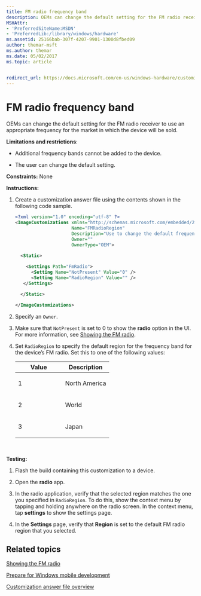 ```yaml
---
title: FM radio frequency band
description: OEMs can change the default setting for the FM radio receiver to use an appropriate frequency for the market in which the device will be sold.
MSHAttr:
- 'PreferredSiteName:MSDN'
- 'PreferredLib:/library/windows/hardware'
ms.assetid: 25166bab-307f-4207-9901-1300d8fbed09
author: themar-msft
ms.author: themar
ms.date: 05/02/2017
ms.topic: article


redirect_url: https://docs.microsoft.com/en-us/windows-hardware/customize/mobile/mcsf/fm-radio
---
```


# FM radio frequency band


OEMs can change the default setting for the FM radio receiver to use an appropriate frequency for the market in which the device will be sold.

**Limitations and restrictions**:

-   Additional frequency bands cannot be added to the device.

-   The user can change the default setting.

<a href="" id="constraints---none"></a>**Constraints:** None  

<a href="" id="instructions-"></a>**Instructions:**  
1.  Create a customization answer file using the contents shown in the following code sample.

    ```XML
    <?xml version="1.0" encoding="utf-8" ?>  
    <ImageCustomizations xmlns="http://schemas.microsoft.com/embedded/2004/10/ImageUpdate"  
                         Name="FMRadioRegion"  
                         Description="Use to change the default frequency band for the FM radio receiver."  
                         Owner=""  
                         OwnerType="OEM"> 
      
      <Static>  

        <Settings Path="FmRadio">  
          <Setting Name="NotPresent" Value="0" />
          <Setting Name="RadioRegion" Value="" /> 
       </Settings>  

      </Static>

    </ImageCustomizations>
    ```

2.  Specify an `Owner`.

3.  Make sure that `NotPresent` is set to 0 to show the **radio** option in the UI. For more information, see [Showing the FM radio](showing-the-fm-radio.md).

4.  Set `RadioRegion` to specify the default region for the frequency band for the device’s FM radio. Set this to one of the following values:

    <table>
    <colgroup>
    <col width="50%" />
    <col width="50%" />
    </colgroup>
    <thead>
    <tr class="header">
    <th>Value</th>
    <th>Description</th>
    </tr>
    </thead>
    <tbody>
    <tr class="odd">
    <td><p>1</p></td>
    <td><p>North America</p></td>
    </tr>
    <tr class="even">
    <td><p>2</p></td>
    <td><p>World</p></td>
    </tr>
    <tr class="odd">
    <td><p>3</p></td>
    <td><p>Japan</p></td>
    </tr>
    </tbody>
    </table>

     

<a href="" id="testing-"></a>**Testing:**  
1.  Flash the build containing this customization to a device.

2.  Open the **radio** app.

3.  In the radio application, verify that the selected region matches the one you specified in `RadioRegion`. To do this, show the context menu by tapping and holding anywhere on the radio screen. In the context menu, tap **settings** to show the settings page.

4.  In the **Settings** page, verify that **Region** is set to the default FM radio region that you selected.

## Related topics

[Showing the FM radio](showing-the-fm-radio.md)

[Prepare for Windows mobile development](https://docs.microsoft.com/en-us/windows-hardware/manufacture/mobile/preparing-for-windows-mobile-development)

[Customization answer file overview](https://docs.microsoft.com/en-us/windows-hardware/customize/mobile/mcsf/customization-answer-file)
